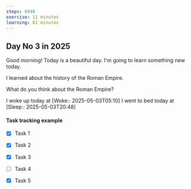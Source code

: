 ```yaml
---
steps: 6948
exercise: 11 minutes
learning: 61 minutes
---
```

## Day No 3 in 2025
Good morning! Today is a beautiful day.
I'm going to learn something new today.

I learned about the history of the Roman Empire.

What do you think about the Roman Empire?

I woke up today at [Woke:: 2025-05-03T05:10]
I went to bed today at [Sleep:: 2025-05-03T20:48]

#### Task tracking example
- [x] Task 1
- [x] Task 2
- [x] Task 3
- [ ] Task 4
- [x] Task 5

